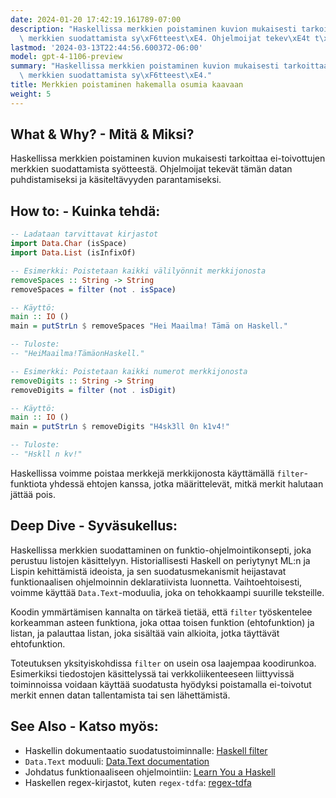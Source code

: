 ```yaml
---
date: 2024-01-20 17:42:19.161789-07:00
description: "Haskellissa merkkien poistaminen kuvion mukaisesti tarkoittaa ei-toivottujen\
  \ merkkien suodattamista sy\xF6tteest\xE4. Ohjelmoijat tekev\xE4t t\xE4m\xE4n datan\u2026"
lastmod: '2024-03-13T22:44:56.600372-06:00'
model: gpt-4-1106-preview
summary: "Haskellissa merkkien poistaminen kuvion mukaisesti tarkoittaa ei-toivottujen\
  \ merkkien suodattamista sy\xF6tteest\xE4."
title: Merkkien poistaminen hakemalla osumia kaavaan
weight: 5
---
```


## What & Why? - Mitä & Miksi?
Haskellissa merkkien poistaminen kuvion mukaisesti tarkoittaa ei-toivottujen merkkien suodattamista syötteestä. Ohjelmoijat tekevät tämän datan puhdistamiseksi ja käsiteltävyyden parantamiseksi.

## How to: - Kuinka tehdä:

```Haskell
-- Ladataan tarvittavat kirjastot
import Data.Char (isSpace)
import Data.List (isInfixOf)

-- Esimerkki: Poistetaan kaikki välilyönnit merkkijonosta
removeSpaces :: String -> String
removeSpaces = filter (not . isSpace)

-- Käyttö:
main :: IO ()
main = putStrLn $ removeSpaces "Hei Maailma! Tämä on Haskell."

-- Tuloste:
-- "HeiMaailma!TämäonHaskell."

-- Esimerkki: Poistetaan kaikki numerot merkkijonosta
removeDigits :: String -> String
removeDigits = filter (not . isDigit)

-- Käyttö:
main :: IO ()
main = putStrLn $ removeDigits "H4sk3ll 0n k1v4!"

-- Tuloste:
-- "Hskll n kv!"
```
Haskellissa voimme poistaa merkkejä merkkijonosta käyttämällä `filter`-funktiota yhdessä ehtojen kanssa, jotka määrittelevät, mitkä merkit halutaan jättää pois.

## Deep Dive - Syväsukellus:

Haskellissa merkkien suodattaminen on funktio-ohjelmointikonsepti, joka perustuu listojen käsittelyyn. Historiallisesti Haskell on periytynyt ML:n ja Lispin kehittämistä ideoista, ja sen suodatusmekanismit heijastavat funktionaalisen ohjelmoinnin deklaratiivista luonnetta. Vaihtoehtoisesti, voimme käyttää `Data.Text`-moduulia, joka on tehokkaampi suurille teksteille.

Koodin ymmärtämisen kannalta on tärkeä tietää, että `filter` työskentelee korkeamman asteen funktiona, joka ottaa toisen funktion (ehtofunktion) ja listan, ja palauttaa listan, joka sisältää vain alkioita, jotka täyttävät ehtofunktion.

Toteutuksen yksityiskohdissa `filter` on usein osa laajempaa koodirunkoa. Esimerkiksi tiedostojen käsittelyssä tai verkkoliikenteeseen liittyvissä toiminnoissa voidaan käyttää suodatusta hyödyksi poistamalla ei-toivotut merkit ennen datan tallentamista tai sen lähettämistä.

## See Also - Katso myös:

- Haskellin dokumentaatio suodatustoiminnalle: [Haskell filter](http://hackage.haskell.org/package/base-4.15.0.0/docs/Prelude.html#v:filter)
- `Data.Text` moduuli: [Data.Text documentation](https://hackage.haskell.org/package/text-1.2.4.1/docs/Data-Text.html)
- Johdatus funktionaaliseen ohjelmointiin: [Learn You a Haskell](http://learnyouahaskell.com/)
- Haskellen regex-kirjastot, kuten `regex-tdfa`: [regex-tdfa](https://hackage.haskell.org/package/regex-tdfa)
